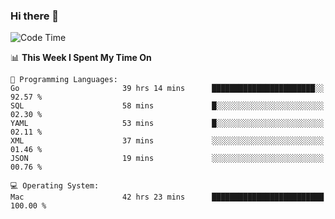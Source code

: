 ### Hi there 👋

<!--
**CrazyCollin/crazycollin** is a ✨ _special_ ✨ repository because its `README.md` (this file) appears on your GitHub profile.

Here are some ideas to get you started:

- 🔭 I’m currently working on ...
- 🌱 I’m currently learning ...
- 👯 I’m looking to collaborate on ...
- 🤔 I’m looking for help with ...
- 💬 Ask me about ...
- 📫 How to reach me: ...
- 😄 Pronouns: ...
- ⚡ Fun fact: ...
-->

<!--START_SECTION:waka-->
![Code Time](http://img.shields.io/badge/Code%20Time-2%2C644%20hrs-blue)

📊 **This Week I Spent My Time On** 

```text
💬 Programming Languages: 
Go                       39 hrs 14 mins      ███████████████████████░░   92.57 % 
SQL                      58 mins             █░░░░░░░░░░░░░░░░░░░░░░░░   02.30 % 
YAML                     53 mins             █░░░░░░░░░░░░░░░░░░░░░░░░   02.11 % 
XML                      37 mins             ░░░░░░░░░░░░░░░░░░░░░░░░░   01.46 % 
JSON                     19 mins             ░░░░░░░░░░░░░░░░░░░░░░░░░   00.76 % 

💻 Operating System: 
Mac                      42 hrs 23 mins      █████████████████████████   100.00 % 
```


<!--END_SECTION:waka-->
